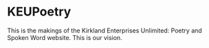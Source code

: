 # KEUPoetry
This is the makings of the Kirkland Enterprises Unlimited: Poetry and Spoken Word website. This is our vision.
